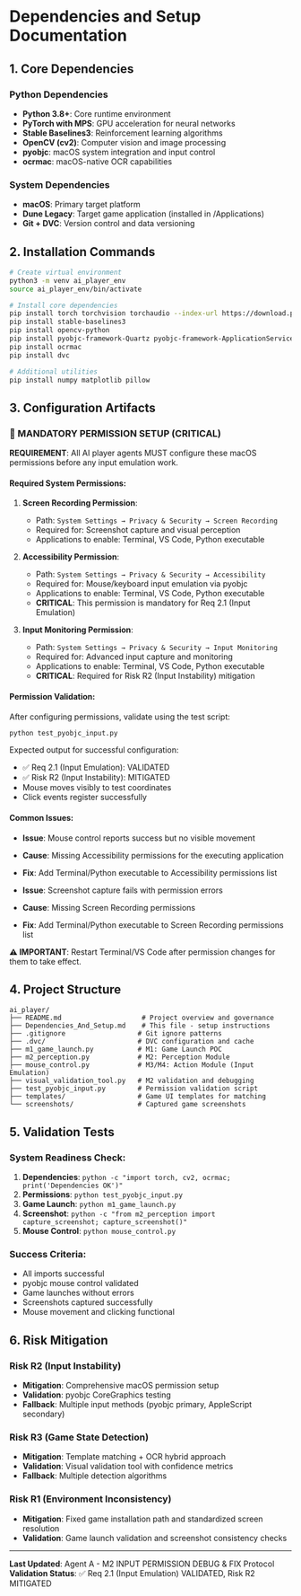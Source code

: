 # Dependencies and Setup Documentation

## 1. Core Dependencies

### Python Dependencies
- **Python 3.8+**: Core runtime environment
- **PyTorch with MPS**: GPU acceleration for neural networks
- **Stable Baselines3**: Reinforcement learning algorithms
- **OpenCV (cv2)**: Computer vision and image processing
- **pyobjc**: macOS system integration and input control
- **ocrmac**: macOS-native OCR capabilities

### System Dependencies
- **macOS**: Primary target platform
- **Dune Legacy**: Target game application (installed in /Applications)
- **Git + DVC**: Version control and data versioning

## 2. Installation Commands

```bash
# Create virtual environment
python3 -m venv ai_player_env
source ai_player_env/bin/activate

# Install core dependencies
pip install torch torchvision torchaudio --index-url https://download.pytorch.org/whl/cpu
pip install stable-baselines3
pip install opencv-python
pip install pyobjc-framework-Quartz pyobjc-framework-ApplicationServices
pip install ocrmac
pip install dvc

# Additional utilities
pip install numpy matplotlib pillow
```

## 3. Configuration Artifacts

### 🔐 MANDATORY PERMISSION SETUP (CRITICAL)

**REQUIREMENT**: All AI player agents MUST configure these macOS permissions before any input emulation work.

#### Required System Permissions:

1. **Screen Recording Permission**:
   - Path: `System Settings → Privacy & Security → Screen Recording`
   - Required for: Screenshot capture and visual perception
   - Applications to enable: Terminal, VS Code, Python executable

2. **Accessibility Permission**:
   - Path: `System Settings → Privacy & Security → Accessibility`
   - Required for: Mouse/keyboard input emulation via pyobjc
   - Applications to enable: Terminal, VS Code, Python executable
   - **CRITICAL**: This permission is mandatory for Req 2.1 (Input Emulation)

3. **Input Monitoring Permission**:
   - Path: `System Settings → Privacy & Security → Input Monitoring`
   - Required for: Advanced input capture and monitoring
   - Applications to enable: Terminal, VS Code, Python executable
   - **CRITICAL**: Required for Risk R2 (Input Instability) mitigation

#### Permission Validation:

After configuring permissions, validate using the test script:

```bash
python test_pyobjc_input.py
```

Expected output for successful configuration:
- ✅ Req 2.1 (Input Emulation): VALIDATED
- ✅ Risk R2 (Input Instability): MITIGATED
- Mouse moves visibly to test coordinates
- Click events register successfully

#### Common Issues:

- **Issue**: Mouse control reports success but no visible movement
- **Cause**: Missing Accessibility permissions for the executing application
- **Fix**: Add Terminal/Python executable to Accessibility permissions list

- **Issue**: Screenshot capture fails with permission errors  
- **Cause**: Missing Screen Recording permissions
- **Fix**: Add Terminal/Python executable to Screen Recording permissions list

**⚠️ IMPORTANT**: Restart Terminal/VS Code after permission changes for them to take effect.

## 4. Project Structure

```
ai_player/
├── README.md                    # Project overview and governance
├── Dependencies_And_Setup.md    # This file - setup instructions
├── .gitignore                  # Git ignore patterns
├── .dvc/                       # DVC configuration and cache
├── m1_game_launch.py           # M1: Game Launch POC
├── m2_perception.py            # M2: Perception Module
├── mouse_control.py            # M3/M4: Action Module (Input Emulation)
├── visual_validation_tool.py   # M2 validation and debugging
├── test_pyobjc_input.py        # Permission validation script
├── templates/                  # Game UI templates for matching
└── screenshots/                # Captured game screenshots
```

## 5. Validation Tests

### System Readiness Check:
1. **Dependencies**: `python -c "import torch, cv2, ocrmac; print('Dependencies OK')"`
2. **Permissions**: `python test_pyobjc_input.py`
3. **Game Launch**: `python m1_game_launch.py`
4. **Screenshot**: `python -c "from m2_perception import capture_screenshot; capture_screenshot()"`
5. **Mouse Control**: `python mouse_control.py`

### Success Criteria:
- All imports successful
- pyobjc mouse control validated
- Game launches without errors
- Screenshots captured successfully
- Mouse movement and clicking functional

## 6. Risk Mitigation

### Risk R2 (Input Instability)
- **Mitigation**: Comprehensive macOS permission setup
- **Validation**: pyobjc CoreGraphics testing
- **Fallback**: Multiple input methods (pyobjc primary, AppleScript secondary)

### Risk R3 (Game State Detection)  
- **Mitigation**: Template matching + OCR hybrid approach
- **Validation**: Visual validation tool with confidence metrics
- **Fallback**: Multiple detection algorithms

### Risk R1 (Environment Inconsistency)
- **Mitigation**: Fixed game installation path and standardized screen resolution
- **Validation**: Game launch validation and screenshot consistency checks

---

**Last Updated**: Agent A - M2 INPUT PERMISSION DEBUG & FIX Protocol
**Validation Status**: ✅ Req 2.1 (Input Emulation) VALIDATED, Risk R2 MITIGATED